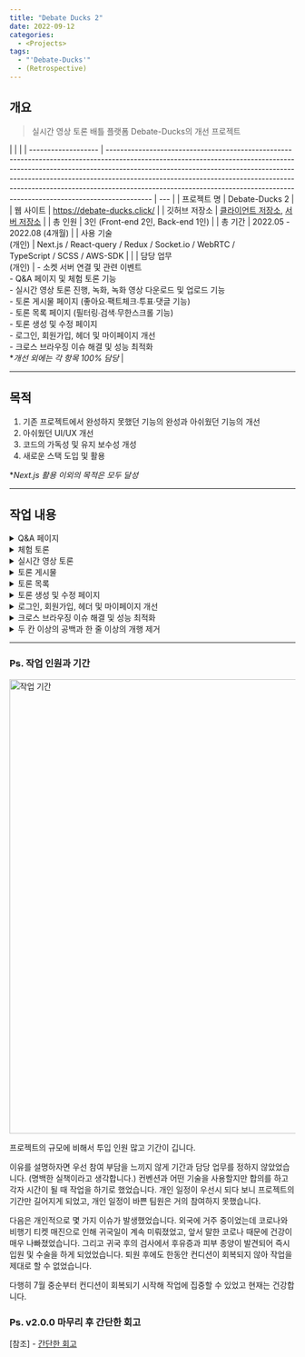 ```yaml
---
title: "Debate Ducks 2"
date: 2022-09-12
categories:
  - <Projects>
tags:
  - "'Debate-Ducks'"
  - (Retrospective)
---
```


## 개요

> 실시간 영상 토론 배틀 플랫폼 Debate-Ducks의 개선 프로젝트

|                     |                                                                                                                                                                                                                                                                                                                                                                                                                    |
| ------------------- | ------------------------------------------------------------------------------------------------------------------------------------------------------------------------------------------------------------------------------------------------------------------------------------------------------------------------------------------------------------------------------------------------------------------ | --- |
| 프로젝트 명         | Debate-Ducks 2                                                                                                                                                                                                                                                                                                                                                                                                     |
| 웹 사이트           | https://debate-ducks.click/                                                                                                                                                                                                                                                                                                                                                                                        |
| 깃허브 저장소       | [클라이언트 저장소](https://github.com/SuSang-YuHee/Debate-Ducks-Client), [서버 저장소](https://github.com/SuSang-YuHee/Debate-Ducks-Server)                                                                                                                                                                                                                                                                       |
| 총 인원             | 3인 (Front-end 2인, Back-end 1인)                                                                                                                                                                                                                                                                                                                                                                                  |
| 총 기간             | 2022.05 - 2022.08 (4개월)                                                                                                                                                                                                                                                                                                                                                                                          |
| 사용 기술<br>(개인) | Next.js / React-query / Redux / Socket.io / WebRTC /<br>TypeScript / SCSS / AWS-SDK                                                                                                                                                                                                                                                                                                                                |     |
| 담당 업무<br>(개인) | - 소켓 서버 연결 및 관련 이벤트<br>- Q&A 페이지 및 체험 토론 기능<br>- 실시간 영상 토론 진행, 녹화, 녹화 영상 다운로드 및 업로드 기능<br>- 토론 게시물 페이지 (좋아요∙팩트체크∙투표∙댓글 기능)<br>- 토론 목록 페이지 (필터링∙검색∙무한스크롤 기능)<br>- 토론 생성 및 수정 페이지<br>- 로그인, 회원가입, 헤더 및 마이페이지 개선<br>- 크로스 브라우징 이슈 해결 및 성능 최적화<br>\*_개선 외에는 각 항목 100% 담당_ |

---

## 목적

1. 기존 프로젝트에서 완성하지 못했던 기능의 완성과 아쉬웠던 기능의 개선
2. 아쉬웠던 UI/UX 개선
3. 코드의 가독성 및 유지 보수성 개성
4. 새로운 스택 도입 및 활용

\*_Next.js 활용 이외의 목적은 모두 달성_

---

## 작업 내용

<details>
<summary>Q&A 페이지</summary>
<img width="600px" src="/img/Projects/Debate-Ducks/Q&A.gif" alt="Q&A" />
<span>[참조] -</span>
<a target="_blank" href="/posts/projects/debate-ducks/24/" >Q&A 페이지</a>
<div>ㅤ</div>
<div>ㅤ</div>
</details>

<details>
<summary>체험 토론</summary>
<img width="600px" src="/img/Projects/Debate-Ducks/Test.gif" alt="체험 토론" />
<span>[참조] -</span>
<a target="_blank" href="/posts/projects/debate-ducks/25/">체험 토론</a>
<div>ㅤ</div>
</details>

<details>
<summary>실시간 영상 토론</summary>
<img width="800px" src="/img/Projects/Debate-Ducks/Debateroom.gif" alt="실시간 영상 토론" />
<span>[참조] -</span>
<a target="_blank" href="/posts/projects/debate-ducks/3/">Room</a>
<span>/</span>
<a target="_blank" href="/posts/projects/debate-ducks/4/">WebRTC</a>
<span>/</span>
<a target="_blank" href="/posts/projects/debate-ducks/5/">Stream</a>
<span>/</span>
<a target="_blank" href="/posts/projects/debate-ducks/6/">Canvas</a>
<span>/</span>
<a target="_blank" href="/posts/projects/debate-ducks/7/">Reconnect</a>
<span>/</span>
<a target="_blank" href="/posts/projects/debate-ducks/8/">Debate</a>
<span>/</span>
<a target="_blank" href="/posts/projects/debate-ducks/9/">Record</a>
<span>/</span>
<a target="_blank" href="/posts/projects/debate-ducks/10/">Record</a>
<span>/</span>
<a target="_blank" href="/posts/projects/debate-ducks/20/">개발 재개 및 보류</a>
<span>/</span>
<a target="_blank" href="/posts/projects/debate-ducks/30/#토론-영상-업로드-실패-문제">토론 영상 업로드 실패 문제</a>

<div>ㅤ</div>
</details>

<details>
<summary>토론 게시물</summary>
<img width="600px" src="/img/Projects/Debate-Ducks/Debate.gif" alt="토론 게시물" />
<span>[참조] -</span>
<a target="_blank" href="/posts/projects/debate-ducks/18/#토론-게시물---기본-내용-및-팩트-체크">기본 내용 및 팩트 체크</a>
<span>/</span>
<a target="_blank" href="/posts/projects/debate-ducks/18/#토론-게시물---투표">투표</a>
<span>/</span>
<a target="_blank" href="/posts/projects/debate-ducks/18/#토론-게시물---댓글">댓글</a>
<span>/</span>
<a target="_blank" href="/posts/projects/debate-ducks/22/#로그인로그아웃-시-좋아요-여부와-투표-여부-반영-문제">로그인∙로그아웃 시 좋아요 여부와 투표 여부 반영 문제</a>
<div>ㅤ</div>
</details>

<details>
<summary>토론 목록</summary>
<img width="600px" src="/img/Projects/Debate-Ducks/Debates.gif" alt="토론 목록" />
<span>[참조] -</span>
<a target="_blank" href="/posts/projects/debate-ducks/14/#정렬-시-재요청-문제">정렬 시 재요청 문제</a>
<span>/</span>
<a target="_blank" href="/posts/projects/debate-ducks/14/#카테고리-필터링">카테고리 필터링</a>
<span>/</span>
<a target="_blank" href="/posts/projects/debate-ducks/17/">토론 목록 조회 페이지</a>
<span>/</span>
<a target="_blank" href="/posts/projects/debate-ducks/18/#토론-카드-수정">토론 카드 수정</a>
<span>/</span>
<a target="_blank" href="/posts/projects/debate-ducks/26/#스크롤-위치-기억하기">스크롤 위치 기억하기</a>
<span>/</span>
<a target="_blank" href="/posts/projects/debate-ducks/29/#토론-카드-목록-배치-문제">토론 카드 목록 배치 문제</a>
<div>ㅤ</div>
</details>

<details>
<summary>토론 생성 및 수정 페이지</summary>
<img width="600px" src="/img/Projects/Debate-Ducks/Create.gif" alt="토론 생성" />
<span>[참조] -</span>
<a target="_blank" href="/posts/projects/debate-ducks/13/">토론 게시물 CRUD</a>
<span>/</span>
<a target="_blank" href="/posts/projects/debate-ducks/18/#토론-생성-및-수정-페이지">토론 생성 및 수정 페이지</a>
<div>ㅤ</div>
</details>

<details>
<summary>로그인, 회원가입, 헤더 및 마이페이지 개선</summary>
<img width="600px" src="/img/Projects/Debate-Ducks/Mypage.gif" alt="마이페이지" />
<span>[참조] -</span>
<a target="_blank" href="/posts/projects/debate-ducks/21/#헤더-스타일-변경">헤더 스타일 변경</a>
<span>/</span>
<a target="_blank" href="/posts/projects/debate-ducks/21/#회원가입-및-로그인-개선">회원가입 및 로그인 개선</a>
<span>/</span>
<a target="_blank" href="/posts/projects/debate-ducks/28/#회원가입-로그인-및-마이페이지-개선">로그인, 회원가입 및 마이페이지 개선</a>
<div>ㅤ</div>
</details>

<details>
<summary>크로스 브라우징 이슈 해결 및 성능 최적화</summary>
<img width="800px" src="/img/Projects/Debate-Ducks/Lighthouse.png" alt="성능 점수" />
<span>[참조] -</span>
<a target="_blank" href="/posts/projects/debate-ducks/31/">성능 최적화 - 이미지</a>
<span>/</span>
<a target="_blank" href="/posts/projects/debate-ducks/27/">크로스 브라우징 이슈</a>
<div>ㅤ</div>
</details>

<details>
<summary>두 칸 이상의 공백과 한 줄 이상의 개행 제거</summary>
<img width="800px" src="/img/Projects/Debate-Ducks/empty1.png" alt="입력" />
<img width="240px" src="/img/Projects/Debate-Ducks/empty2.png" alt="출력" />
<span>[참조] -</span>
<a target="_blank" href="/posts/projects/debate-ducks/14/#두-칸-이상의-공백과-한-줄-이상의-개행-제거">두 칸 이상의 공백과 한 줄 이상의 개행 제거</a>
<div>ㅤ</div>
</details>

---

### Ps. 작업 인원과 기간

<img width="800px" src="/img/Projects/Debate-Ducks/작업 기간.png" alt="작업 기간" />

프로젝트의 규모에 비해서 투입 인원 많고 기간이 깁니다.

이유를 설명하자면 우선 참여 부담을 느끼지 않게 기간과 담당 업무를 정하지 않았었습니다. (명백한 실책이라고 생각합니다.) 컨벤션과 어떤 기술을 사용할지만 합의를 하고 각자 시간이 될 때 작업을 하기로 했었습니다. 개인 일정이 우선시 되다 보니 프로젝트의 기간만 길어지게 되었고, 개인 일정이 바쁜 팀원은 거의 참여하지 못했습니다.

다음은 개인적으로 몇 가지 이슈가 발생했었습니다. 외국에 거주 중이었는데 코로나와 비행기 티켓 매진으로 인해 귀국일이 계속 미뤄졌었고, 앞서 말한 코로나 때문에 건강이 매우 나빠졌었습니다. 그리고 귀국 후의 검사에서 후유증과 피부 종양이 발견되어 즉시 입원 및 수술을 하게 되었었습니다. 퇴원 후에도 한동안 컨디션이 회복되지 않아 작업을 제대로 할 수 없었습니다.

다행히 7월 중순부터 컨디션이 회복되기 시작해 작업에 집중할 수 있었고 현재는 건강합니다.

### Ps. v2.0.0 마무리 후 간단한 회고

<span>[참조] -</span>
<a target="_blank" href="/posts/projects/debate-ducks/21/#ps-간단한-회고">간단한 회고</a>

